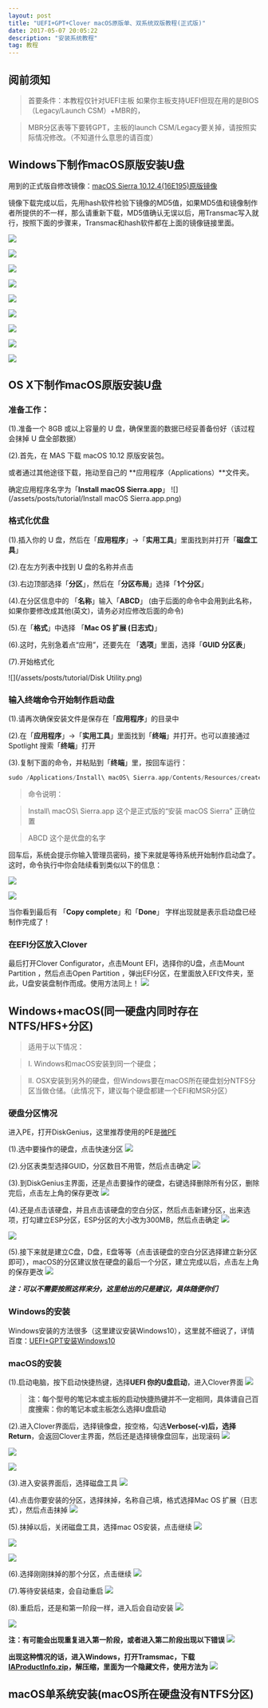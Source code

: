 ```yaml
---
layout: post
title: "UEFI+GPT+Clover macOS原版单、双系统双版教程(正式版)"
date: 2017-05-07 20:05:22 
description: "安装系统教程"
tag: 教程
---
```


## **阅前须知**
> 首要条件：本教程仅针对UEFI主板 如果你主板支持UEFI但现在用的是BIOS（Legacy/Launch CSM）+MBR的，

> MBR分区表等下要转GPT，主板的launch CSM/Legacy要关掉，请按照实际情况修改。（不知道什么意思的请百度）

<!--more-->

## **Windows下制作macOS原版安装U盘** 

用到的正式版自修改镜像：<a href="http://pan.baidu.com/s/1kV0WHTl" target="_blank">macOS Sierra 10.12.4(16E195)原版镜像</a>

镜像下载完成以后，先用hash软件检验下镜像的MD5值，如果MD5值和镜像制作者所提供的不一样，那么请重新下载，MD5值确认无误以后，用Transmac写入就行，按照下面的步骤来，Transmac和hash软件都在上面的镜像链接里面。

![](/assets/posts/tutorial/A.png)

![](/assets/posts/tutorial/B.png)

![](/assets/posts/tutorial/C.png)

![](/assets/posts/tutorial/D.png)

![](/assets/posts/tutorial/E.png)

![](/assets/posts/tutorial/F.png)

![](/assets/posts/tutorial/G.png)

![](/assets/posts/tutorial/H.png)

![](/assets/posts/tutorial/I.png)

## **OS X下制作macOS原版安装U盘**

### **准备工作：**

(1).准备一个 8GB 或以上容量的 U 盘，确保里面的数据已经妥善备份好（该过程会抹掉 U 盘全部数据）

(2).首先，在 MAS 下载 macOS 10.12 原版安装包。

或者通过其他途径下载，拖动至自己的 **应用程序（Applications）**文件夹。

确定应用程序名字为「**Install macOS Sierra.app**」
![](/assets/posts/tutorial/Install macOS Sierra.app.png)

### **格式化优盘**

(1).插入你的 U 盘，然后在「**应用程序**」->「**实用工具**」里面找到并打开「**磁盘工具**」

(2).在左方列表中找到 U 盘的名称并点击

(3).右边顶部选择「**分区**」，然后在「**分区布局**」选择「**1个分区**」

(4).在分区信息中的 「**名称**」输入「**ABCD**」 (由于后面的命令中会用到此名称，如果你要修改成其他(英文)，请务必对应修改后面的命令)

(5).在「**格式**」中选择 「**Mac OS 扩展 (日志式)**」

(6).这时，先别急着点“应用”，还要先在 「**选项**」里面，选择「**GUID 分区表**」

(7).开始格式化

![](/assets/posts/tutorial/Disk Utility.png)

### **输入终端命令开始制作启动盘**

(1).请再次确保安装文件是保存在「**应用程序**」的目录中

(2).在「**应用程序**」->「**实用工具**」里面找到「**终端**」并打开。也可以直接通过 Spotlight 搜索「**终端**」打开

(3).复制下面的命令，并粘贴到「**终端**」里，按回车运行：

```c++
sudo /Applications/Install\ macOS\ Sierra.app/Contents/Resources/createinstallmedia --volume /Volumes/ABCD --applicationpath /Applications/Install\ macOS\ Sierra.app --nointeraction
```

> 命令说明：

> Install\ macOS\ Sierra.app 这个是正式版的“安装 macOS Sierra” 正确位置

> ABCD 这个是优盘的名字

回车后，系统会提示你输入管理员密码，接下来就是等待系统开始制作启动盘了。这时，命令执行中你会陆续看到类似以下的信息：

![](/assets/posts/tutorial/CMD1.png)

![](/assets/posts/tutorial/CMD2.png)

当你看到最后有 「**Copy complete**」和「**Done**」 字样出现就是表示启动盘已经制作完成了！

### **在EFI分区放入Clover**

最后打开Clover Configurator，点击Mount EFI，选择你的U盘，点击Mount Partition ，然后点击Open Partition ，弹出EFI分区，在里面放入EFI文件夹，至此，U盘安装盘制作而成。使用方法同上！
![](/assets/posts/tutorial/Snip1.png)

## Windows+macOS(同一硬盘内同时存在NTFS/HFS+分区)

> 适用于以下情况： 

> I.  Windows和macOS安装到同一个硬盘； 

> II. OSX安装到另外的硬盘，但Windows要在macOS所在硬盘划分NTFS分区当做仓储。（此情况下，建议每个硬盘都建一个EFI和MSR分区）


### **硬盘分区情况**

进入PE，打开DiskGenius，这里推荐使用的PE是<a href="http://www.wepe.com.cn/download.html" target="_blank">微PE</a>

(1).选中要操作的硬盘，点击快速分区
![](/assets/posts/tutorial/sshot-1.png)

(2).分区表类型选择GUID，分区数目不用管，然后点击确定
![](/assets/posts/tutorial/sshot-2.png)

(3).到DiskGenius主界面，还是点击要操作的硬盘，右键选择删除所有分区，删除完后，点击左上角的保存更改
![](/assets/posts/tutorial/sshot-3.png)

(4).还是点击该硬盘，并且点击该硬盘的空白分区，然后点击新建分区，出来选项，打勾建立ESP分区，ESP分区的大小改为300MB，然后点击确定
![](/assets/posts/tutorial/sshot-4.png)

![](/assets/posts/tutorial/sshot-5.png)

(5).接下来就是建立C盘，D盘，E盘等等（点击该硬盘的空白分区选择建立新分区即可），macOS的分区建议放在硬盘的最后一个分区，建立完成以后，点击左上角的保存更改
![](/assets/posts/tutorial/sshot-6.png)

***注：可以不需要按照这样来分，这里给出的只是建议，具体随便你们***

### **Windows的安装**

Windows安装的方法很多（这里建议安装Windows10），这里就不细说了，详情百度：<a href="https://www.baidu.com/s?ie=UTF-8&wd=UEFI+GPT%E5%AE%89%E8%A3%85Windows10" target="_blank">UEFI+GPT安装Windows10</a>

### **macOS的安装**

(1).启动电脑，按下启动快捷热键，选择**UEFI 你的U盘启动**，进入Clover界面
![](/assets/posts/tutorial/Snip2.png)


> **注：每个型号的笔记本或主板的启动快捷热键并不一定相同，具体请自己百度搜索：你的笔记本或主板怎么选择U盘启动**

(2).进入Clover界面后，选择镜像盘，按空格，勾选**Verbose(-v)**后，选择**Return**，会返回Clover主界面，然后还是选择镜像盘回车，出现滚码
![](/assets/posts/tutorial/Snip3.png)

![](/assets/posts/tutorial/Snip4.png)

![](/assets/posts/tutorial/Snip5.png)

(3).进入安装界面后，选择磁盘工具
![](/assets/posts/tutorial/Snip6.png)

(4).点击你要安装的分区，选择抹掉，名称自己填，格式选择Mac OS 扩展（日志式），然后点击抹掉
![](/assets/posts/tutorial/Snip7.png)

(5).抹掉以后，关闭磁盘工具，选择mac OS安装，点击继续
![](/assets/posts/tutorial/Snip8.png)

![](/assets/posts/tutorial/Snip9.png)

![](/assets/posts/tutorial/Snip10.png)

(6).选择刚刚抹掉的那个分区，点击继续
![](/assets/posts/tutorial/Snip11.png)

(7).等待安装结束，会自动重启
![](/assets/posts/tutorial/Snip12.png)

(8).重启后，还是和第一阶段一样，进入后会自动安装
![](/assets/posts/tutorial/Snip3.png)

![](/assets/posts/tutorial/Snip13.png)


**注：有可能会出现重复进入第一阶段，或者进入第二阶段出现以下错误**
![](/assets/posts/tutorial/Snip14.png)

**出现这种情况的话，进入Windows，打开Tramsmac，下载<a href="https://pan.baidu.com/s/1hsBUzm0" target="_blank">IAProductInfo.zip</a>，解压缩，里面为一个隐藏文件，使用方法为**
![](/assets/posts/tutorial/IAProductInfo.png)


## macOS单系统安装(macOS所在硬盘没有NTFS分区)


